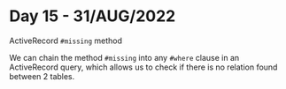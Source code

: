 # Day 15 - 31/AUG/2022
ActiveRecord `#missing` method

We can chain the method `#missing` into any `#where` clause in an ActiveRecord query, which allows us to check if there is no relation found between 2 tables.